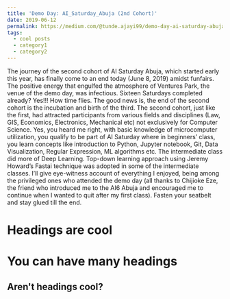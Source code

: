 ```yaml
---
title: 'Demo Day: AI_Saturday_Abuja (2nd Cohort)'
date: 2019-06-12
permalink: https://medium.com/@tunde.ajayi99/demo-day-ai-saturday-abuja-2nd-cohort-17ced8c37329#/posts/2012/08/blog-post-1/
tags:
  - cool posts
  - category1
  - category2
---
```


<!-- This is a sample blog post. Lorem ipsum I can't remember the rest of lorem ipsum and don't have an internet connection right now. Testing testing testing this blog post. Blog posts are cool. -->
The journey of the second cohort of AI Saturday Abuja, which started early this year, has finally come to an end today (June 8, 2019) amidst funfairs. The positive energy that engulfed the atmosphere of Ventures Park, the venue of the demo day, was infectious. Sixteen Saturdays completed already? Yes!!! How time flies. The good news is, the end of the second cohort is the incubation and birth of the third. The second cohort, just like the first, had attracted participants from various fields and disciplines (Law, GIS, Economics, Electronics, Mechanical etc) not exclusively for Computer Science. Yes, you heard me right, with basic knowledge of microcomputer utilization, you qualify to be part of AI Saturday where in beginners’ class, you learn concepts like introduction to Python, Jupyter notebook, Git, Data Visualization, Regular Expression, ML algorithms etc. The intermediate class did more of Deep Learning. Top-down learning approach using Jeremy Howard’s Fastai technique was adopted in some of the intermediate classes. I’ll give eye-witness account of everything I enjoyed, being among the privileged ones who attended the demo day (all thanks to Chijioke Eze, the friend who introduced me to the AI6 Abuja and encouraged me to continue when I wanted to quit after my first class). Fasten your seatbelt and stay glued till the end.

Headings are cool
======

You can have many headings
======

Aren't headings cool?
------